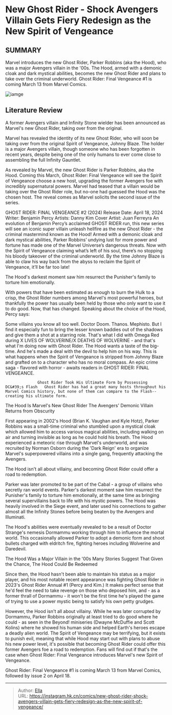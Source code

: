 # New Ghost Rider - Shock Avengers Villain Gets Fiery Redesign as the New Spirit of Vengeance


## SUMMARY 



  Marvel introduces the new Ghost Rider, Parker Robbins (aka the Hood), who was a major Avengers villain in the &#39;00s.   The Hood, armed with a demonic cloak and dark mystical abilities, becomes the new Ghost Rider and plans to take over the criminal underworld.   Ghost Rider: Final Vengeance #1 is coming March 13 from Marvel Comics.  

![iamge](https://static1.srcdn.com/wordpress/wp-content/uploads/2024/01/new-ghost-rider-the-hood-former-avengers-villain.jpg)

## Literature Review

A former Avengers villain and Infinity Stone wielder has been announced as Marvel&#39;s new Ghost Rider, taking over from the original.




Marvel has revealed the identity of its new Ghost Rider, who will soon be taking over from the original Spirit of Vengeance, Johnny Blaze. The holder is a major Avengers villain, though someone who has been forgotten in recent years, despite being one of the only humans to ever come close to assembling the full Infinity Gauntlet.




As revealed by Marvel, the new Ghost Rider is Parker Robbins, aka the Hood. Coming this March, Ghost Rider: Final Vengeance will see the Spirit of Vengeance choose a new host, upgrading the former Avengers foe with incredibly supernatural powers. Marvel had teased that a villain would be taking over the Ghost Rider role, but no-one had guessed the Hood was the chosen host. The reveal comes as Marvel solicits the second issue of the series.

 GHOST RIDER: FINAL VENGEANCE #2 (2024)                Release Date:  April 18, 2024   Writer:  Benjamin Percy   Artists:  Danny Kim   Cover Artist:  Juan Ferreyra   An evolution of Benjamin Percy’s acclaimed GHOST RIDER run, this new series will see an iconic super villain unleash hellfire as the new Ghost Rider - the criminal mastermind known as the Hood! Armed with a demonic cloak and dark mystical abilities, Parker Robbins’ undying lust for more power and fortune has made one of the Marvel Universe’s dangerous threats. Now with the Spirit of Vengeance claiming what’s left of his soul, there’s no stopping his bloody takeover of the criminal underworld. By the time Johnny Blaze is able to claw his way back from the abyss to reclaim the Spirit of Vengeance, it’ll be far too late!   








The Hood&#39;s darkest moment saw him resurrect the Punisher&#39;s family to torture him emotionally.




With powers that have been estimated as enough to burn the Hulk to a crisp, the Ghost Rider numbers among Marvel&#39;s most powerful heroes, but thankfully the power has usually been held by those who only want to use it to do good. Now, that has changed. Speaking about the choice of the Hood, Percy says:


Some villains you know all too well. Doctor Doom. Thanos. Mephisto. But I find it especially fun to bring the lesser known baddies out of the shadows and give them a shot at a starring role. That&#39;s what I did with Omega Red during X LIVES OF WOLVERINE/X DEATHS OF WOLVERINE - and that&#39;s what I&#39;m doing now with Ghost Rider.
The Hood wants a taste of the big-time. And he&#39;s made a deal with the devil to help him on his way. This is what happens when the Spirit of Vengeance is stripped from Johnny Blaze and grafted on to a character who has no moral compass. An epic crime saga - flavored with horror - awaits readers in GHOST RIDER: FINAL VENGEANCE.





                  Ghost Rider Took His Ultimate Form by Possessing DC&#39;s Flash   Ghost Rider has had a great many hosts throughout his Marvel Comics history, but none of them can compare to the Flash--creating his ultimate form.    


 The Hood Is Marvel&#39;s New Ghost Rider 
The Avengers&#39; Demonic Villain Returns from Obscurity
         

First appearing in 2002&#39;s Hood (Brian K. Vaughan and Kyle Hotz), Parker Robbins was a small-time criminal who stumbled upon a mystical cloak which allowed him to access various magical abilities, including walking on air and turning invisible as long as he could hold his breath. The Hood experienced a meteoric rise through Marvel&#39;s underworld, and was recruited by Norman Osborn during the &#39;Dark Reign&#39; era to organize Marvel&#39;s superpowered villains into a single gang, frequently attacking the Avengers.






The Hood isn&#39;t all about villainy, and becoming Ghost Rider could offer a road to redemption.






          

Parker was later promoted to be part of the Cabal - a group of villains who secretly ran world events. Parker&#39;s darkest moment saw him resurrect the Punisher&#39;s family to torture him emotionally, at the same time as bringing several supervillains back to life with his mystic powers. The Hood was heavily involved in the Siege event, and later used his connections to gather almost all the Infinity Stones before being beaten by the Avengers and Illuminati.



The Hood&#39;s abilities were eventually revealed to be a result of Doctor Strange&#39;s nemesis Dormammu working through him to influence the mortal world. This occasionally allowed Parker to adopt a demonic form and shoot bullets charged with eldritch fire, fighting heroes including Wolverine and Daredevil.









 The Hood Was a Major Villain in the &#39;00s 
Many Stories Suggest That Given the Chance, The Hood Could Be Redeemed
          

Since then, the Hood hasn&#39;t been able to maintain his status as a major player, and his most notable recent appearance was fighting Ghost Rider in 2023&#39;s Ghost Rider Annual #1 (Percy and Kim.) It makes perfect sense that he&#39;d feel the need to take revenge on those who deposed him, and - as a former thrall of Dormammu - it won&#39;t be the first time he&#39;s played the game of trying to use a power mystic being to satisfy his own petty grudges.

However, the Hood isn&#39;t all about villainy. While he was later corrupted by Dormammu, Parker Robbins originally at least tried to do good where he could - as seen in the Beyond! miniseries (Dwayne McDuffie and Scott Kolins) where he showed his human side and helped Earth&#39;s heroes escape a deadly alien world. The Spirit of Vengeance may be terrifying, but it exists to punish evil, meaning that while Hood may start out with plans to abuse his new power level, it&#39;s possible that becoming Ghost Rider could offer this former Avengers foe a road to redemption. Fans will find out if that&#39;s the case when Ghost Rider: Final Vengeance introduces Marvel&#39;s new Spirit of Vengeance.




Ghost Rider: Final Vengeance #1 is coming March 13 from Marvel Comics, followed by issue 2 on April 18.



---

> Author: [Ella](https://instagram.hk.cn/)  
> URL: https://instagram.hk.cn/comics/new-ghost-rider-shock-avengers-villain-gets-fiery-redesign-as-the-new-spirit-of-vengeance/  

